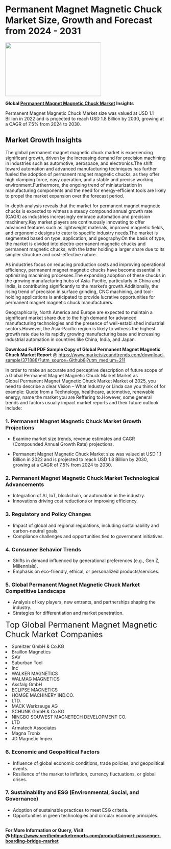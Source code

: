 <H1>Permanent Magnet Magnetic Chuck Market Size, Growth and Forecast from 2024 - 2031</H1><img class="aligncenter size-medium wp-image-584254" src="https://thirdeyenews.in/wp-content/uploads/2024/09/Global-Market-Research-300x168.jpeg" alt="" width="300" height="168" /><p><strong>Global&nbsp;<a href="https://www.marketsizeandtrends.com/download-sample/371888/?utm_source=Github8j?utm_medium=211">Permanent Magnet Magnetic Chuck Market</a> Insights</strong></p><p>Permanent Magnet Magnetic Chuck Market size was valued at USD 1.1 Billion in 2022 and is projected to reach USD 1.8 Billion by 2030, growing at a CAGR of 7.5% from 2024 to 2030.</p><p><h2>Market Growth Insights</h2> <p>The global permanent magnet magnetic chuck market is experiencing significant growth, driven by the increasing demand for precision machining in industries such as automotive, aerospace, and electronics.The shift toward automation and advanced manufacturing techniques has further fueled the adoption of permanent magnet magnetic chucks, as they offer high clamping force, easy operation, and a stable and precise working environment.Furthermore, the ongoing trend of miniaturization in manufacturing components and the need for energy-efficient tools are likely to propel the market expansion over the forecast period.</p> <p>In-depth analysis reveals that the market for permanent magnet magnetic chucks is expected to witness a steady compound annual growth rate (CAGR) as industries increasingly embrace automation and precision machinery.Key market players are continuously innovating to offer advanced features such as lightweight materials, improved magnetic fields, and ergonomic designs to cater to specific industry needs.The market is segmented based on type, application, and geography.On the basis of type, the market is divided into electro-permanent magnetic chucks and permanent magnetic chucks, with the latter holding a larger share due to its simpler structure and cost-effective nature.</p> <p>As industries focus on reducing production costs and improving operational efficiency, permanent magnet magnetic chucks have become essential in optimizing machining processes.The expanding adoption of these chucks in the growing manufacturing hubs of Asia-Pacific, particularly in China and India, is contributing significantly to the market’s growth.Additionally, the rising trend of precision in surface grinding, CNC machining, and tool-holding applications is anticipated to provide lucrative opportunities for permanent magnet magnetic chuck manufacturers.</p> <p>Geographically, North America and Europe are expected to maintain a significant market share due to the high demand for advanced manufacturing technologies and the presence of well-established industrial sectors.However, the Asia-Pacific region is likely to witness the highest growth rate due to its rapidly growing manufacturing base and increasing industrial automation in countries like China, India, and Japan.</p> <p><span class=""><strong>Download Full PDF Sample Copy of Global Permanent Magnet Magnetic Chuck Market Report</strong> @ <a href="https://www.marketsizeandtrends.com/download-sample/371888/?utm_source=Github8j?utm_medium=211" target="_blank">https://www.marketsizeandtrends.com/download-sample/371888/?utm_source=Github8j?utm_medium=211</a></span></p><p>In order to make an accurate and perceptive description of future scope of a Global&nbsp;Permanent Magnet Magnetic Chuck Market Market as Global&nbsp;Permanent Magnet Magnetic Chuck Market Market of 2025, you need to describe a clear Vision &ndash; What Industry or Linda can you think of for example: Quote from a Technology, healthcare, automotive, renewable energy, name the market you are Reffering to.However, some general trends and factors usually impact market reports and their future outlook include:</p><h3>1.&nbsp;<strong>Permanent Magnet Magnetic Chuck Market Growth Projections</strong></h3><ul><li>Examine market size trends, revenue estimates and CAGR (Compounded Annual Growth Rate) projections.</li><li><p>Permanent Magnet Magnetic Chuck Market size was valued at USD 1.1 Billion in 2022 and is projected to reach USD 1.8 Billion by 2030, growing at a CAGR of 7.5% from 2024 to 2030.</p></li></ul><h3>2.&nbsp;<strong>Permanent Magnet Magnetic Chuck Market Technological Advancements</strong></h3><ul><li>Integration of AI, IoT, blockchain, or automation in the industry.</li><li>Innovations driving cost reductions or improving efficiency.</li></ul><h3>3.&nbsp;<strong>Regulatory and Policy Changes</strong></h3><ul><li>Impact of global and regional regulations, including sustainability and carbon-neutral goals.</li><li>Compliance challenges and opportunities tied to government initiatives.</li></ul><h3>4.&nbsp;<strong>Consumer Behavior Trends</strong></h3><ul><li>Shifts in demand influenced by generational preferences (e.g., Gen Z, Millennials).</li><li>Emphasis on eco-friendly, ethical, or personalized products/services.</li></ul><h3>5.&nbsp;<strong>Global Permanent Magnet Magnetic Chuck Market Competitive Landscape</strong></h3><ul><li>Analysis of key players, new entrants, and partnerships shaping the industry.</li><li>Strategies for differentiation and market penetration.</li></ul><p data-pm-slice="1 1 []"><span style="color: inherit; font-family: inherit; font-size: 25px;">Top Global Permanent Magnet Magnetic Chuck Market Companies</span></p><div class="" data-test-id=""><p><li>Spreitzer GmbH & Co.KG</li><li> Braillon Magnetics</li><li> SAV</li><li> Suburban Tool</li><li> Inc</li><li> WALKER MAGNETICS</li><li> WALMAG MAGNETICS</li><li> Assfalg GmbH</li><li> ECLIPSE MAGNETICS</li><li> HOMGE MACHINERY IND.CO.</li><li> LTD.</li><li> MACK Werkzeuge AG</li><li> SCHUNK GmbH & Co.KG</li><li> NINGBO SOUWEST MAGNETECH DEVELOPMENT CO.</li><li>LTD</li><li> Armatech Associates</li><li> Magna Tronix</li><li> JD Magnetic Impex</li></p></div><h3>6.&nbsp;<strong>Economic and Geopolitical Factors</strong></h3><ul><li>Influence of global economic conditions, trade policies, and geopolitical events.</li><li>Resilience of the market to inflation, currency fluctuations, or global crises.</li></ul><h3>7.&nbsp;<strong>Sustainability and ESG (Environmental, Social, and Governance)</strong></h3><ul><li>Adoption of sustainable practices to meet ESG criteria.</li><li>Opportunities in green technologies and circular economy principles.</li></ul><h2><strong style="font-size: 14px;">For More Information or Query, Visit @&nbsp;</strong><a style="background-color: #ffffff; font-size: 14px;" href="https://www.marketsizeandtrends.com/report/permanent-magnet-magnetic-chuck-market/" target="_blank">https://www.verifiedmarketreports.com/product/airport-passenger-boarding-bridge-market</a></h2>